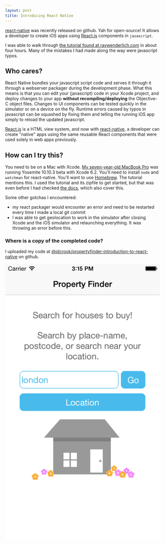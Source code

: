 ```yaml
---
layout: post
title: Introducing React Native
---
```


[react-native](http://facebook.github.io/react-native/) was recently released on github. Yah for open-source!  It allows a developer to create iOS apps using [React.js](http://facebook.github.io/react/) components in `javascript`.

I was able to walk through [the tutorial found at raywenderlich.com](http://www.raywenderlich.com/99473/introducing-react-native-building-apps-javascript) in about four hours. Many of the mistakes I had made along the way were javascript typos.

## Who cares?

React Native bundles your javascript script code and serves it through it through a webserver packager during the development phase.  What this means is that you can edit your (javascript) code in your Xcode project, and deploy changes to your app **without recompiling/deploying** the Objective-C object files. Changes to UI components can be tested quickly in the simulator or on a device on the fly.  Runtime errors caused by typos in javascript can be squashed by fixing them and telling the running iOS app simply to reload the updated javascript.

[React.js](http://facebook.github.io/react/) is a HTML view system, and now with [react-native](http://facebook.github.io/react-native/), a developer can create "native" apps using the same reusable React components that were used solely in web apps previously.

## How can I try this?

You need to be on a Mac with Xcode. [My seven-year-old MacBook Pro](https://support.apple.com/kb/SP4?locale=en_US) was running Yosemite 10.10.3 beta with Xcode 6.2.  You'll need to install `node` and `watchman` for react-native. You'll want to use [Homebrew](http://brew.sh/).  The tutorial mentions this.  I used the tutorial and its zipfile to get started, but that was even before I had checked [the docs](http://facebook.github.io/react-native/docs/getting-started.html#content), which also cover this.


Some other gotchas I encountered:

 * my react packager would encounter an error and need to be restarted every time I made a local git commit
 * I was able to get geolocation to work in the simulator after closing Xcode and the iOS simulator and relaunching everything.  It was throwing an error before this.

### Where is a copy of the completed code?

I uploaded my code at [@idcrook/propertyfinder-introduction-to-react-native](https://github.com/idcrook/propertyfinder-introduction-to-react-native) on github.

![screenshot of PropertyFinder app](/images/PropertyFinder-screenshot_Introducing-React-Native.png)
